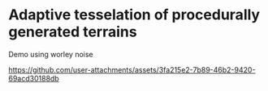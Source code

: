 # Adaptive tesselation of procedurally generated terrains

Demo using worley noise

https://github.com/user-attachments/assets/3fa215e2-7b89-46b2-9420-69acd30188db

